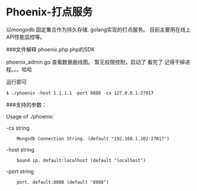 Phoenix-打点服务
============

以mongodb 固定集合作为持久存储. golang实现的打点服务。 目前主要用在线上API性能监控等。

###文件解释
phoenix.php   php的SDK

phoenix_admin.go    查看数据曲线图。  暂无权限控制，启动了 看完了 记得干掉进程。。。哈哈



运行即可


    $ ./phoenix -host 1.1.1.1 -port 8888 -cs 127.0.0.1:27017


###支持的参数：

Usage of ./phoenix:

  -cs string

    	Mongodb Connection String. (default "192.168.1.102:27017")

  -host string

    	bound ip. default:localhost (default "localhost")

  -port string

    	port. default:8888 (default "8888")

